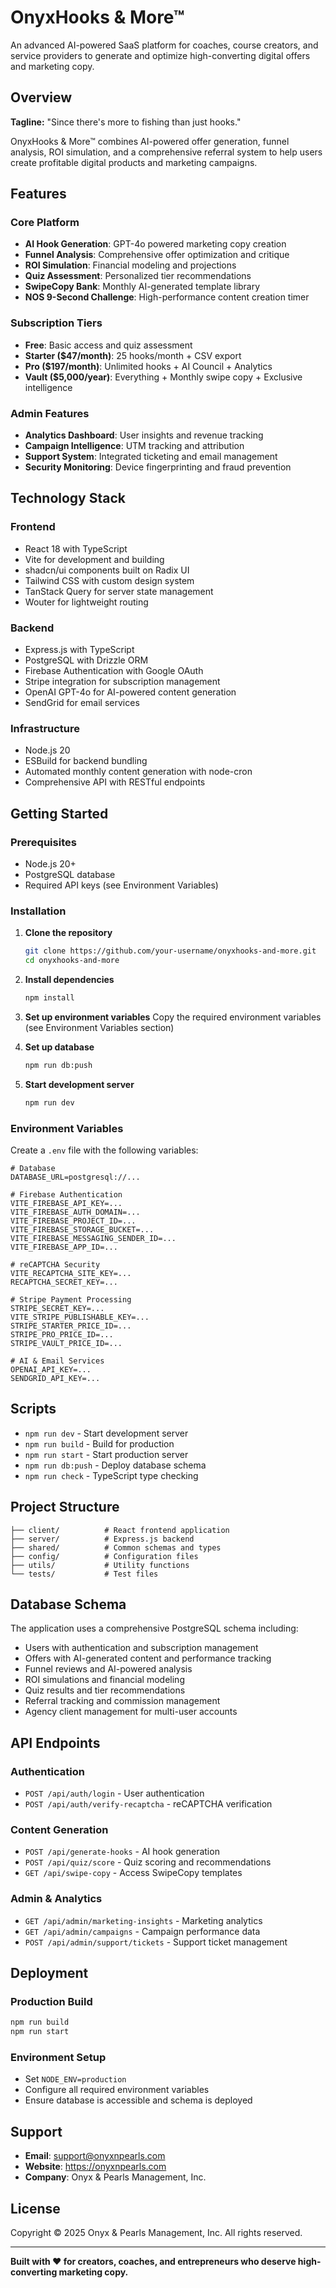 # OnyxHooks & More™

An advanced AI-powered SaaS platform for coaches, course creators, and service providers to generate and optimize high-converting digital offers and marketing copy.

## Overview

**Tagline:** "Since there's more to fishing than just hooks."

OnyxHooks & More™ combines AI-powered offer generation, funnel analysis, ROI simulation, and a comprehensive referral system to help users create profitable digital products and marketing campaigns.

## Features

### Core Platform
- **AI Hook Generation**: GPT-4o powered marketing copy creation
- **Funnel Analysis**: Comprehensive offer optimization and critique
- **ROI Simulation**: Financial modeling and projections
- **Quiz Assessment**: Personalized tier recommendations
- **SwipeCopy Bank**: Monthly AI-generated template library
- **NOS 9-Second Challenge**: High-performance content creation timer

### Subscription Tiers
- **Free**: Basic access and quiz assessment
- **Starter ($47/month)**: 25 hooks/month + CSV export
- **Pro ($197/month)**: Unlimited hooks + AI Council + Analytics
- **Vault ($5,000/year)**: Everything + Monthly swipe copy + Exclusive intelligence

### Admin Features
- **Analytics Dashboard**: User insights and revenue tracking
- **Campaign Intelligence**: UTM tracking and attribution
- **Support System**: Integrated ticketing and email management
- **Security Monitoring**: Device fingerprinting and fraud prevention

## Technology Stack

### Frontend
- React 18 with TypeScript
- Vite for development and building
- shadcn/ui components built on Radix UI
- Tailwind CSS with custom design system
- TanStack Query for server state management
- Wouter for lightweight routing

### Backend
- Express.js with TypeScript
- PostgreSQL with Drizzle ORM
- Firebase Authentication with Google OAuth
- Stripe integration for subscription management
- OpenAI GPT-4o for AI-powered content generation
- SendGrid for email services

### Infrastructure
- Node.js 20
- ESBuild for backend bundling
- Automated monthly content generation with node-cron
- Comprehensive API with RESTful endpoints

## Getting Started

### Prerequisites
- Node.js 20+
- PostgreSQL database
- Required API keys (see Environment Variables)

### Installation

1. **Clone the repository**
   ```bash
   git clone https://github.com/your-username/onyxhooks-and-more.git
   cd onyxhooks-and-more
   ```

2. **Install dependencies**
   ```bash
   npm install
   ```

3. **Set up environment variables**
   Copy the required environment variables (see Environment Variables section)

4. **Set up database**
   ```bash
   npm run db:push
   ```

5. **Start development server**
   ```bash
   npm run dev
   ```

### Environment Variables

Create a `.env` file with the following variables:

```env
# Database
DATABASE_URL=postgresql://...

# Firebase Authentication
VITE_FIREBASE_API_KEY=...
VITE_FIREBASE_AUTH_DOMAIN=...
VITE_FIREBASE_PROJECT_ID=...
VITE_FIREBASE_STORAGE_BUCKET=...
VITE_FIREBASE_MESSAGING_SENDER_ID=...
VITE_FIREBASE_APP_ID=...

# reCAPTCHA Security
VITE_RECAPTCHA_SITE_KEY=...
RECAPTCHA_SECRET_KEY=...

# Stripe Payment Processing
STRIPE_SECRET_KEY=...
VITE_STRIPE_PUBLISHABLE_KEY=...
STRIPE_STARTER_PRICE_ID=...
STRIPE_PRO_PRICE_ID=...
STRIPE_VAULT_PRICE_ID=...

# AI & Email Services
OPENAI_API_KEY=...
SENDGRID_API_KEY=...
```

## Scripts

- `npm run dev` - Start development server
- `npm run build` - Build for production
- `npm run start` - Start production server
- `npm run db:push` - Deploy database schema
- `npm run check` - TypeScript type checking

## Project Structure

```
├── client/          # React frontend application
├── server/          # Express.js backend
├── shared/          # Common schemas and types
├── config/          # Configuration files
├── utils/           # Utility functions
└── tests/           # Test files
```

## Database Schema

The application uses a comprehensive PostgreSQL schema including:
- Users with authentication and subscription management
- Offers with AI-generated content and performance tracking
- Funnel reviews and AI-powered analysis
- ROI simulations and financial modeling
- Quiz results and tier recommendations
- Referral tracking and commission management
- Agency client management for multi-user accounts

## API Endpoints

### Authentication
- `POST /api/auth/login` - User authentication
- `POST /api/auth/verify-recaptcha` - reCAPTCHA verification

### Content Generation
- `POST /api/generate-hooks` - AI hook generation
- `POST /api/quiz/score` - Quiz scoring and recommendations
- `GET /api/swipe-copy` - Access SwipeCopy templates

### Admin & Analytics
- `GET /api/admin/marketing-insights` - Marketing analytics
- `GET /api/admin/campaigns` - Campaign performance data
- `POST /api/admin/support/tickets` - Support ticket management

## Deployment

### Production Build
```bash
npm run build
npm run start
```

### Environment Setup
- Set `NODE_ENV=production`
- Configure all required environment variables
- Ensure database is accessible and schema is deployed

## Support

- **Email**: support@onyxnpearls.com
- **Website**: https://onyxnpearls.com
- **Company**: Onyx & Pearls Management, Inc.

## License

Copyright © 2025 Onyx & Pearls Management, Inc. All rights reserved.

---

**Built with ❤️ for creators, coaches, and entrepreneurs who deserve high-converting marketing copy.**